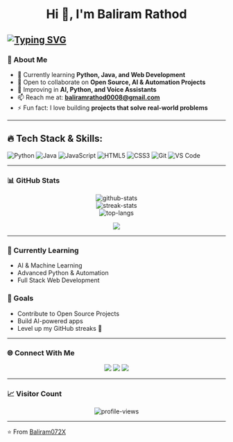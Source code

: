 <h1 align="center">Hi 👋, I'm Baliram Rathod</h1>

[![Typing SVG](https://readme-typing-svg.herokuapp.com?font=Fira+Code&weight=700&size=25&duration=4994&pause=1000&color=5D4EF7&width=435&lines=Aspiring+Java+Full+Stack+Developer)](https://git.io/typing-svg)
---

### 🌟 About Me
- 🌱 Currently learning **Python, Java, and Web Development**
- 🤝 Open to collaborate on **Open Source, AI & Automation Projects**
- 🧠 Improving in **AI, Python, and Voice Assistants**
- 📫 Reach me at: **baliramrathod0008@gmail.com**
- ⚡ Fun fact: I love building **projects that solve real-world problems**

---

## 🔥 Tech Stack & Skills:
![Python](https://img.shields.io/badge/Python-3776AB?style=for-the-badge&logo=python&logoColor=white)
![Java](https://img.shields.io/badge/Java-ED8B00?style=for-the-badge&logo=java&logoColor=white)
![JavaScript](https://img.shields.io/badge/JavaScript-F7DF1E?style=for-the-badge&logo=javascript&logoColor=black)
![HTML5](https://img.shields.io/badge/HTML5-E34F26?style=for-the-badge&logo=html5&logoColor=white)
![CSS3](https://img.shields.io/badge/CSS3-1572B6?style=for-the-badge&logo=css3&logoColor=white)
![Git](https://img.shields.io/badge/Git-F05032?style=for-the-badge&logo=git&logoColor=white)
![VS Code](https://img.shields.io/badge/VS%20Code-007ACC?style=for-the-badge&logo=visual-studio-code&logoColor=white)

---

### 📊 GitHub Stats
<p align="center">
  <img src="https://github-readme-stats.vercel.app/api?username=baliram072x&show_icons=true&theme=radical" alt="github-stats" />
  <br>
  <img src="https://github-readme-streak-stats.herokuapp.com/?user=baliram072x&theme=radical" alt="streak-stats" />
  <br>
  <img src="https://github-readme-stats.vercel.app/api/top-langs/?username=baliram072x&layout=compact&theme=radical" alt="top-langs" />
</p>

<p align="center">
  <img src="https://github-profile-trophy.vercel.app/?username=baliram072x&theme=radical&column=7" />
</p>

---

### 🌱 Currently Learning
- AI & Machine Learning
- Advanced Python & Automation
- Full Stack Web Development

### 🎯 Goals
- Contribute to Open Source Projects
- Build AI-powered apps
- Level up my GitHub streaks 🚀

---

### 🌐 Connect With Me
<p align="center">
  <a href="https://www.linkedin.com/in/shivmundhe" target="_blank"><img src="https://img.shields.io/badge/LinkedIn-%230077B5.svg?&style=for-the-badge&logo=linkedin&logoColor=white" /></a>
  <a href="mailto:shivmundhe16@gmail.com"><img src="https://img.shields.io/badge/Gmail-D14836.svg?&style=for-the-badge&logo=gmail&logoColor=white" /></a>
  <a href="https://twitter.com/" target="_blank"><img src="https://img.shields.io/badge/Twitter-%231DA1F2.svg?&style=for-the-badge&logo=twitter&logoColor=white" /></a>
</p>

---

### 📈 Visitor Count
<p align="center">
  <img src="https://komarev.com/ghpvc/?username=baliram072x&label=Profile%20Views&color=0e75b6&style=flat" alt="profile-views" />
</p>

---

⭐️ From [Baliram072X](https://github.com/baliram072x)
